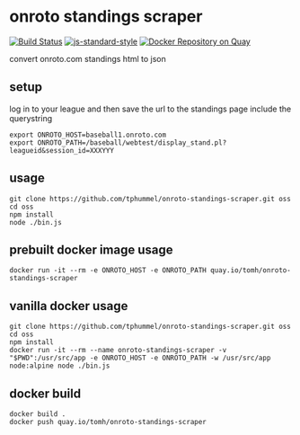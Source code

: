 # onroto standings scraper #

[![Build Status](https://travis-ci.org/tphummel/onroto-standings-scraper.png)](https://travis-ci.org/tphummel/onroto-standings-scraper) [![js-standard-style](https://img.shields.io/badge/code%20style-standard-brightgreen.svg?style=flat)](https://github.com/feross/standard)
[![Docker Repository on Quay](https://quay.io/repository/tomh/onroto-standings-scraper/status "Docker Repository on Quay")](https://quay.io/repository/tomh/onroto-standings-scraper)

convert onroto.com standings html to json

## setup
log in to your league and then save the url to the standings page include the querystring

```
export ONROTO_HOST=baseball1.onroto.com
export ONROTO_PATH=/baseball/webtest/display_stand.pl?leagueid&session_id=XXXYYY
```

## usage

```
git clone https://github.com/tphummel/onroto-standings-scraper.git oss
cd oss
npm install
node ./bin.js
```

## prebuilt docker image usage

```
docker run -it --rm -e ONROTO_HOST -e ONROTO_PATH quay.io/tomh/onroto-standings-scraper
```

## vanilla docker usage

```
git clone https://github.com/tphummel/onroto-standings-scraper.git oss
cd oss
npm install
docker run -it --rm --name onroto-standings-scraper -v "$PWD":/usr/src/app -e ONROTO_HOST -e ONROTO_PATH -w /usr/src/app node:alpine node ./bin.js
```

## docker build

```
docker build .
docker push quay.io/tomh/onroto-standings-scraper
```
